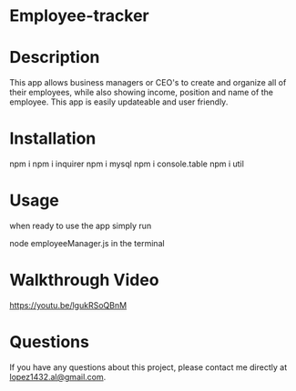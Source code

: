# Employee-tracker

# Description 
This app allows business managers or CEO's to create and organize all of their employees, while also showing income, position and name of the employee. This app is easily updateable and user friendly.

# Installation 
npm i 
npm i inquirer
npm i mysql
npm i console.table
npm i util

# Usage
when ready to use the app simply run 

node employeeManager.js in the terminal

# Walkthrough Video 
https://youtu.be/lgukRSoQBnM

# Questions
If you have any questions about this project, please contact me directly at lopez1432.al@gmail.com. 

